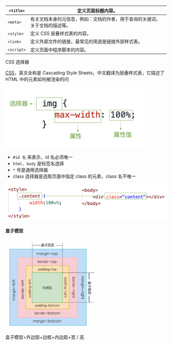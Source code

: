 | `<title>`  | 定义页面标题内容。                                           |
| ---------- | ------------------------------------------------------------ |
| `<meta>`   | 有关文档本身的元信息，例如：文档的作者，用于查询的关键词，关于文档的描述等。 |
| `<style>`  | 定义 CSS 层叠样式表的内容。                                  |
| `<link>`   | 定义外部文件的链接，最常见的用途是链接外部样式表。           |
| `<script>` | 定义页面中程序脚本的内容。                                   |

CSS 选择器

[CSS](https://developer.mozilla.org/zh-CN/docs/Web/CSS)，英文全称是 Cascading Style Sheets，中文翻译为层叠样式表，它描述了 HTML 中的元素如何被渲染的问

<img src="images/87450731685789f4bf09c94a780cedfd-0.png" alt="图片描述" style="zoom: 50%;" />

* `#id 名` 来表示，id 名必须唯一
* `html`、`body` 是标签名选择
* `*` 号是通用选择器
* class 选择器是选取页面中指定 class 的元素，class 名不唯一

![图片描述](images/fbc7f870e17c350beb01c068cb177356-0.png)

#### 盒子模型

<img src="images/f6d0fa42e5dee2405f5057f47f0b59c9-0.png" style="zoom: 33%;" />

盒子模型=外边距+边框+内边距+宽 / 高



